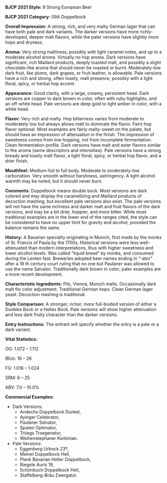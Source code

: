 <b>BJCP 2021 Style:</b> 9 Strong European Beer

<b>BJCP 2021 Category:</b> 09A Doppelbock

<b>Overall Impression:</b> A strong, rich, and very malty German
lager that can have both pale and dark variants. The darker
versions have more richly-developed, deeper malt flavors,
while the paler versions have slightly more hops and dryness.

<b>Aroma:</b> Very strong maltiness, possibly with light caramel
notes, and up to a moderate alcohol aroma. Virtually no hop
aroma.
Dark versions have significant, rich Maillard products, deeply
toasted malt, and possibly a slight chocolate-like aroma that
should never be roasted or burnt. Moderately-low dark fruit,
like plums, dark grapes, or fruit leather, is allowable.
Pale versions have a rich and strong, often toasty, malt
presence, possibly with a light floral, spicy, or herbal hop
accent.

<b>Appearance:</b> Good clarity, with a large, creamy, persistent
head.
Dark versions are copper to dark brown in color, often with
ruby highlights, and an off-white head.
Pale versions are deep gold to light amber in color, with a white
head.

<b>Flavor:</b> Very rich and malty. Hop bitterness varies from
moderate to moderately low but always allows malt to
dominate the flavor. Faint hop flavor optional. Most examples
are fairly malty-sweet on the palate, but should have an
impression of attenuation in the finish. The impression of
sweetness comes from low hopping, not from incomplete
fermentation. Clean fermentation profile.
Dark versions have malt and ester flavors similar to the aroma
(same descriptors and intensities).
Pale versions have a strong bready and toasty malt flavor, a
light floral, spicy, or herbal hop flavor, and a drier finish.

<b>Mouthfeel:</b> Medium-full to full body. Moderate to
moderately-low carbonation. Very smooth without harshness,
astringency. A light alcohol warmth may be noted, but it should
never burn.

<b>Comments:</b> Doppelbock means double bock. Most versions
are dark colored and may display the caramelizing and
Maillard products of decoction mashing, but excellent pale
versions also exist. The pale versions will not have the same
richness and darker malt and fruit flavors of the dark versions,
and may be a bit drier, hoppier, and more bitter. While most
traditional examples are in the lower end of the ranges cited,
the style can be considered to have no upper limit for gravity
and alcohol, provided the balance remains the same.

<b>History:</b> A Bavarian specialty originating in Munich, first
made by the monks of St. Francis of Paula by the 1700s.
Historical versions were less well-attenuated than modern
interpretations, thus with higher sweetness and lower alcohol
levels. Was called “liquid bread” by monks, and consumed
during the Lenten fast. Breweries adopted beer names ending
in “-ator” after a 19 th century court ruling that no one but
Paulaner was allowed to use the name Salvator. Traditionally
dark brown in color; paler examples are a more recent
development.

<b>Characteristic Ingredients:</b> Pils, Vienna, Munich malts.
Occasionally dark malt for color adjustment. Traditional
German hops. Clean German lager yeast. Decoction mashing is
traditional.

<b>Style Comparison:</b> A stronger, richer, more full-bodied
version of either a Dunkles Bock or a Helles Bock. Pale versions
will show higher attenuation and less dark fruity character than
the darker versions.

<b>Entry Instructions:</b> The entrant will specify whether the
entry is a pale or a dark variant.

<b>Vital Statistics:</b>

OG: 1.072 – 1.112

IBUs: 16 – 26

FG: 1.016 – 1.024

SRM: 6 – 25

ABV: 7.0 – 10.0%

<b>Commercial Examples:</b>
- Dark Versions:
   - Andechs Doppelbock Dunkel,
   - Ayinger Celebrator,
   - Paulaner Salvator,
   - Spaten Optimator,
   - Tröegs Troegenator,
   - Weihenstephaner Korbinian.
- Pale Versions:
   - Eggenberg Urbock 23º,
   - Meinel Doppelbock Hell,
   - Plank Bavarian Heller Doppelbock,
   - Riegele Auris 19,
   - Schönbuch Doppelbock Hell,
   - Staffelberg-Bräu Zwergator.
